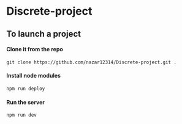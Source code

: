 # Discrete-project

## To launch a project

#### Clone it from the repo
```shell
git clone https://github.com/nazar12314/Discrete-project.git .
```
#### Install node modules
```shell
npm run deploy
```

#### Run the server
```shell
npm run dev
```
